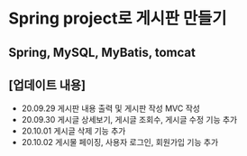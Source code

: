 # Spring project로 게시판 만들기 
## Spring, MySQL, MyBatis, tomcat

[업데이트 내용]
--------------------------------------------------------
 + 20.09.29 게시판 내용 출력 및 게시판 작성 MVC 작성
 + 20.09.30 게시글 상세보기, 게시글 조회수, 게시글 수정 기능 추가
 + 20.10.01 게시글 삭제 기능 추가
 + 20.10.02 게시물 페이징, 사용자 로그인, 회원가입 기능 추가

